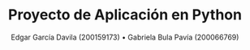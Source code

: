 <div align="center">

# Proyecto de Aplicación en Python
Edgar García Davila (200159173) • Gabriela Bula Pavía (200066769)

</div>
